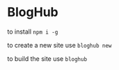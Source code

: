 BlogHub
=======

to install `npm i -g`

to create a new site use `bloghub new`

to build the site use `bloghub`